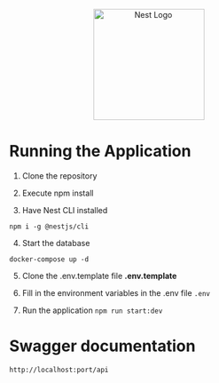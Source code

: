 
<p align="center">
  <a href="http://nestjs.com/" target="blank"><img src="https://nestjs.com/img/logo-small.svg" width="200" alt="Nest Logo" /></a>
</p>

# Running the Application

1. Clone the repository
2. Execute npm install


3. Have Nest CLI installed
```
npm i -g @nestjs/cli
```

4. Start the database
```
docker-compose up -d
```
5. Clone the .env.template file  __.env.template__

6. Fill in the environment variables in the .env file ```.env```

7. Run the application  ```npm run start:dev```

# Swagger documentation

```http://localhost:port/api```


